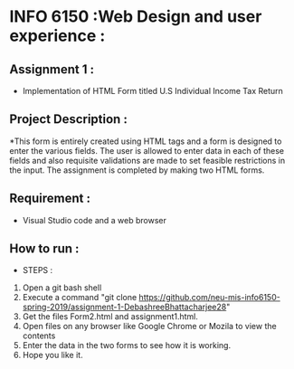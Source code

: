 # INFO 6150 :Web Design and user experience :
## Assignment 1 : 
* Implementation of HTML Form titled U.S Individual Income Tax Return

## Project Description :
*This form is entirely created using HTML tags and a form is designed to enter the various fields. The user is allowed to enter data in each of these fields and also 
requisite validations are made to set feasible restrictions in the input. The assignment is completed
by making two HTML forms.
 


## Requirement :
* Visual Studio code and a web browser  



## How to run :
* STEPS :
1. Open a git bash shell
2. Execute a command "git clone https://github.com/neu-mis-info6150-spring-2019/assignment-1-DebashreeBhattacharjee28"
3. Get the files Form2.html and assignment1.html.
4. Open files on any browser like Google Chrome or Mozila to view the contents 
5. Enter the data in the two forms to see how it is working.
4. Hope you like it.
